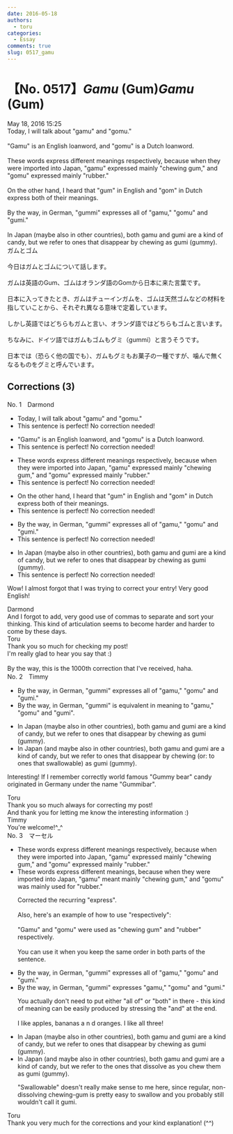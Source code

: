 ```yaml
---
date: 2016-05-18
authors:
  - toru
categories:
  - Essay
comments: true
slug: 0517_gamu
---
```


# 【No. 0517】<strong><em>Gamu</strong></em> (Gum)<strong><em>Gamu</strong></em> (Gum)
<div class="date">May 18, 2016 15:25</div>
<div id="post"><div id="body_show_ori">
Today, I will talk about "gamu" and "gomu."<br/><br/>"Gamu" is an English loanword, and "gomu" is a Dutch loanword.<br/><br/>These words express different meanings respectively, because when they were imported into Japan, "gamu" expressed mainly "chewing gum," and "gomu" expressed mainly "rubber."<br/><br/>On the other hand, I heard that "gum" in English and "gom" in Dutch express both of their meanings.<br/><br/>By the way, in German, "gummi" expresses all of "gamu," "gomu" and "gumi."<br/><br/>In Japan (maybe also in other countries), both gamu and gumi are a kind of candy, but we refer to ones that disappear by chewing as gumi (gummy).
</div></div>

<!-- more -->

<div id="post_ja"><div id="body_show_mo">
ガムとゴム<br/><br/>今日はガムとゴムについて話します。<br/><br/>ガムは英語のGum、ゴムはオランダ語のGomから日本に来た言葉です。<br/><br/>日本に入ってきたとき、ガムはチューインガムを、ゴムは天然ゴムなどの材料を指していことから、それぞれ異なる意味で定着しています。<br/><br/>しかし英語ではどちらもガムと言い、オランダ語ではどちらもゴムと言います。<br/><br/>ちなみに、ドイツ語ではガムもゴムもグミ（gummi）と言うそうです。<br/><br/>日本では（恐らく他の国でも）、ガムもグミもお菓子の一種ですが、噛んで無くなるものをグミと呼んでいます。
</div></div>

## Corrections (3)
<div id="block"><div class="first_name"> No. 1　<span class="just_name">Darmond</span></div><div id="block2">
<ul class="correction_field">
<li class="incorrect">Today, I will talk about "gamu" and "gomu."</li>
<li class="corrected perfect">This sentence is perfect! No correction needed!</li>
</ul>
<ul class="correction_field">
<li class="incorrect">"Gamu" is an English loanword, and "gomu" is a Dutch loanword.</li>
<li class="corrected perfect">This sentence is perfect! No correction needed!</li>
</ul>
<ul class="correction_field">
<li class="incorrect">These words express different meanings respectively, because when they were imported into Japan, "gamu" expressed mainly "chewing gum," and "gomu" expressed mainly "rubber."</li>
<li class="corrected perfect">This sentence is perfect! No correction needed!</li>
</ul>
<ul class="correction_field">
<li class="incorrect">On the other hand, I heard that "gum" in English and "gom" in Dutch express both of their meanings.</li>
<li class="corrected perfect">This sentence is perfect! No correction needed!</li>
</ul>
<ul class="correction_field">
<li class="incorrect">By the way, in German, "gummi" expresses all of "gamu," "gomu" and "gumi."</li>
<li class="corrected perfect">This sentence is perfect! No correction needed!</li>
</ul>
<ul class="correction_field">
<li class="incorrect">In Japan (maybe also in other countries), both gamu and gumi are a kind of candy, but we refer to ones that disappear by chewing as gumi (gummy).</li>
<li class="corrected perfect">This sentence is perfect! No correction needed!</li>
</ul>
<p class="comment_small">
 Wow! I almost forgot that I was trying to correct your entry! Very good English!
</p>

</div><div class="name"><span class="just_name">Darmond</span><br>
And I forgot to add, very good use of commas to separate and sort your thinking. This kind of articulation seems to become harder and harder to come by these days.
</div>
<div class="name"><span class="just_name">Toru</span><br>
Thank you so much for checking my post!<br/>I'm really glad to hear you say that :)<br/><br/>By the way, this is the 1000th correction that I've received, haha.
</div>
</div>
<div id="block"><div class="first_name"> No. 2　<span class="just_name">Timmy</span></div><div id="block2">
<ul class="correction_field">
<li class="incorrect">By the way, in German, "gummi" expresses all of "gamu," "gomu" and "gumi."</li>
<li class="corrected correct">
By the way, in German, "gummi" <span class="f_blue">is equivalent in meaning to</span> "gamu," "gomu" and "gumi".
</li>
</ul>
<ul class="correction_field">
<li class="incorrect">In Japan (maybe also in other countries), both gamu and gumi are a kind of candy, but we refer to ones that disappear by chewing as gumi (gummy).</li>
<li class="corrected correct">
In Japan (<span class="f_blue">and</span> maybe also in other countries), both gamu and gumi are a kind of candy, but we refer to ones that disappear by chewing (or: <span class="f_blue">to ones that swallowable</span>) as gumi (gummy).
</li>
</ul>
<p class="comment_small">
 Interesting! If I remember correctly world famous "Gummy bear" candy originated in Germany under the name "Gummibar".
</p>

</div><div class="name"><span class="just_name">Toru</span><br>
Thank you so much always for correcting my post!<br/>And thank you for letting me know the interesting information :)
</div>
<div class="name"><span class="just_name">Timmy</span><br>
You're welcome!^_^
</div>
</div>
<div id="block"><div class="first_name"> No. 3　<span class="just_name">マーセル</span></div><div id="block2">
<ul class="correction_field">
<li class="incorrect">These words express different meanings respectively, because when they were imported into Japan, "gamu" expressed mainly "chewing gum," and "gomu" expressed mainly "rubber."</li>
<li class="corrected correct">
These words express different meanings, because when they were imported into Japan, "gamu" <span class="f_blue">meant </span>mainly "chewing gum," and "gomu" <span class="f_blue">was </span>mainly<span class="f_blue"> used for</span> "rubber."
<p class="correction_comment">Corrected the recurring "express".<br/><br/>Also, here's an example of how to use "respectively":<br/><br/>"Gamu" and "gomu" were used as "chewing gum" and "rubber" respectively.<br/><br/>You can use it when you keep the same order in both parts of the sentence.</p>
</li>
</ul>
<ul class="correction_field">
<li class="incorrect">By the way, in German, "gummi" expresses all of "gamu," "gomu" and "gumi."</li>
<li class="corrected correct">
By the way, in German, "gummi" expresses "gamu," "gomu" and "gumi."
<p class="correction_comment">You actually don't need to put either "all of" or "both" in there - this kind of meaning can be easily produced by stressing the "and" at the end.<br/><br/>I like apples, bananas  a n d  oranges. I like all three!</p>
</li>
</ul>
<ul class="correction_field">
<li class="incorrect">In Japan (maybe also in other countries), both gamu and gumi are a kind of candy, but we refer to ones that disappear by chewing as gumi (gummy).</li>
<li class="corrected correct">
In Japan (<span class="f_blue">and </span>maybe also in other countries), both gamu and gumi are a kind of candy, but we refer to<span class="f_blue"> the</span> ones that <span class="f_blue">dissolve as you chew them</span> as gumi (gummy).
<p class="correction_comment">"Swallowable" doesn't really make sense to me here, since regular, non-dissolving chewing-gum is pretty easy to swallow and you probably still wouldn't call it gumi.</p>
</li>
</ul>
</div><div class="name"><span class="just_name">Toru</span><br>
Thank you very much for the corrections and your kind explanation! (^^)
</div>
</div>
